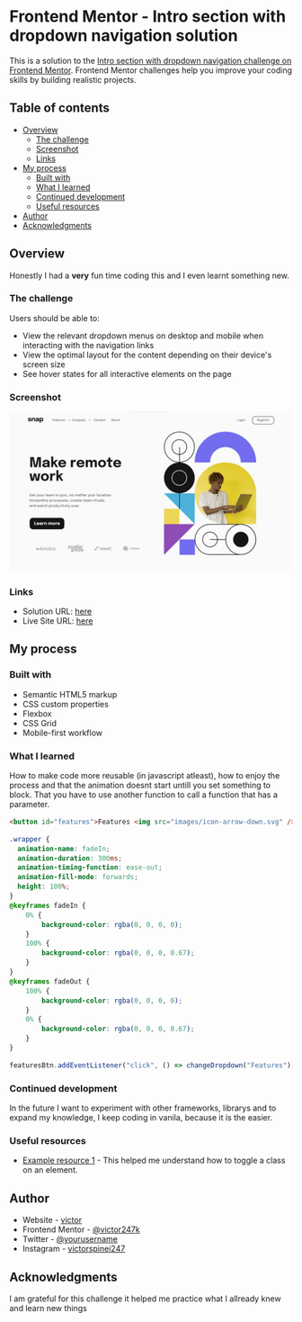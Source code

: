 # Frontend Mentor - Intro section with dropdown navigation solution

This is a solution to the [Intro section with dropdown navigation challenge on Frontend Mentor](https://www.frontendmentor.io/challenges/intro-section-with-dropdown-navigation-ryaPetHE5). Frontend Mentor challenges help you improve your coding skills by building realistic projects. 

## Table of contents

- [Overview](#overview)
  - [The challenge](#the-challenge)
  - [Screenshot](#screenshot)
  - [Links](#links)
- [My process](#my-process)
  - [Built with](#built-with)
  - [What I learned](#what-i-learned)
  - [Continued development](#continued-development)
  - [Useful resources](#useful-resources)
- [Author](#author)
- [Acknowledgments](#acknowledgments)

## Overview
Honestly I had a __very__ fun time coding this and I even learnt something new.
### The challenge

Users should be able to:

- View the relevant dropdown menus on desktop and mobile when interacting with the navigation links
- View the optimal layout for the content depending on their device's screen size
- See hover states for all interactive elements on the page

### Screenshot

![Screenshot](<design/Screenshot 2023-07-17 222328.png>)

### Links

- Solution URL: [here](https://github.com/victor247k/IntroSectionWithDropdownNavigation)
- Live Site URL: [here](https://victor247k.github.io/IntroSectionWithDropdownNavigation/)

## My process

### Built with

- Semantic HTML5 markup
- CSS custom properties
- Flexbox
- CSS Grid
- Mobile-first workflow

### What I learned

How to make code more reusable (in javascript atleast), how to enjoy the process and that the animation doesnt start untill you set something to block. That you have to use another function to call a function that has a parameter.


```html
<button id="features">Features <img src="images/icon-arrow-down.svg" /></button>
```
```css
.wrapper {
  animation-name: fadeIn;
  animation-duration: 300ms;
  animation-timing-function: ease-out;
  animation-fill-mode: forwards;
  height: 100%;
}
@keyframes fadeIn {
    0% {
        background-color: rgba(0, 0, 0, 0);
    }
    100% {
        background-color: rgba(0, 0, 0, 0.67);
    }
}
@keyframes fadeOut {
    100% {
        background-color: rgba(0, 0, 0, 0);
    }
    0% {
        background-color: rgba(0, 0, 0, 0.67);
    }
}
```
```js
featuresBtn.addEventListener("click", () => changeDropdown("Features"));
```


### Continued development

In the future I want to experiment with other frameworks, librarys and to expand my knowledge, I keep coding in vanila, because it is the easier.

### Useful resources

- [Example resource 1](https://developer.mozilla.org/en-US/docs/Web/HTMLhttps://www.example.com) - This helped me understand how to toggle a class on an element.

## Author

- Website - [victor](https://dose.lol/victor)
- Frontend Mentor - [@victor247k](https://www.frontendmentor.io/profile/victor247k)
- Twitter - [@yourusername](https://www.twitter.com/yourusername)
- Instagram - [victorspinei247](https://www.instagram.com/victorspinei247/)

## Acknowledgments

I am grateful for this challenge it helped me practice what I allready knew and learn new things
